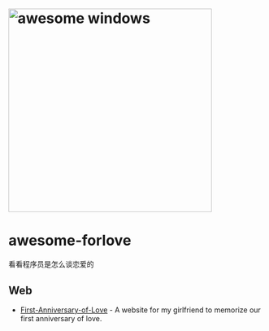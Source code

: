 # <img src="https://github.com/lshaoshuai/awesome-forlove/blob/main/Love_Heart_symbol.svg.png" width="400" alt="awesome windows"> 
# awesome-forlove

看看程序员是怎么谈恋爱的


## Web

- [First-Anniversary-of-Love](https://github.com/Ain-Crad/First-Anniversary-of-Love?tab=readme-ov-file) - A website for my girlfriend to memorize our first anniversary of love.


